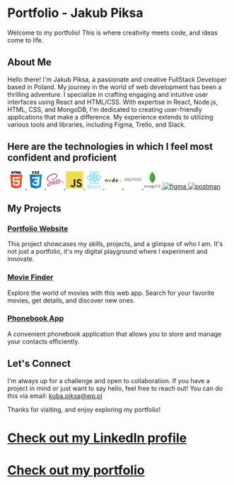 # Portfolio - Jakub Piksa

Welcome to my portfolio! This is where creativity meets code, and ideas come to
life.

## About Me

Hello there! I'm Jakub Piksa, a passionate and creative FullStack Developer
based in Poland. My journey in the world of web development has been a thrilling
adventure. I specialize in crafting engaging and intuitive user interfaces using
React and HTML/CSS. With expertise in React, Node.js, HTML, CSS, and MongoDB,
I'm dedicated to creating user-friendly applications that make a difference. My
experience extends to utilizing various tools and libraries, including Figma,
Trello, and Slack.

## Here are the technologies in which I feel most confident and proficient

<a href="https://www.w3.org/html/" target="_blank" rel="noreferrer">
<img src="https://raw.githubusercontent.com/devicons/devicon/master/icons/html5/html5-original-wordmark.svg" alt="html5" width="40" height="40"/>
</a> <a href="https://www.w3schools.com/css/" target="_blank" rel="noreferrer">
<img src="https://raw.githubusercontent.com/devicons/devicon/master/icons/css3/css3-original-wordmark.svg" alt="css3" width="40" height="40"/>
</a> <a href="https://sass-lang.com" target="_blank" rel="noreferrer">
<img src="https://raw.githubusercontent.com/devicons/devicon/master/icons/sass/sass-original.svg" alt="sass" width="40" height="40"/>
</a>
<a href="https://developer.mozilla.org/en-US/docs/Web/JavaScript" target="_blank" rel="noreferrer">
<img src="https://raw.githubusercontent.com/devicons/devicon/master/icons/javascript/javascript-original.svg" alt="javascript" width="40" height="40"/>
</a> <a href="https://reactjs.org/" target="_blank" rel="noreferrer">
<img src="https://raw.githubusercontent.com/devicons/devicon/master/icons/react/react-original-wordmark.svg" alt="react" width="40" height="40"/>
</a> <a href="https://nodejs.org" target="_blank" rel="noreferrer">
<img src="https://raw.githubusercontent.com/devicons/devicon/master/icons/nodejs/nodejs-original-wordmark.svg" alt="nodejs" width="40" height="40"/>
</a> <a href="https://expressjs.com" target="_blank" rel="noreferrer">
<img src="https://raw.githubusercontent.com/devicons/devicon/master/icons/express/express-original-wordmark.svg" alt="express" width="40" height="40"/>
</a> <a href="https://www.mongodb.com/" target="_blank" rel="noreferrer">
<img src="https://raw.githubusercontent.com/devicons/devicon/master/icons/mongodb/mongodb-original-wordmark.svg" alt="mongodb" width="40" height="40"/>
</a> <a href="https://www.figma.com/" target="_blank" rel="noreferrer">
<img src="https://www.vectorlogo.zone/logos/figma/figma-icon.svg" alt="figma" width="40" height="40"/>
</a> <a href="https://postman.com" target="_blank" rel="noreferrer">
<img src="https://www.vectorlogo.zone/logos/getpostman/getpostman-icon.svg" alt="postman" width="40" height="40"/>
</a>

## My Projects

### <a href="https://jakubpiksa.github.io/portfolio-jakub-piksa"> Portfolio Website </a>

This project showcases my skills, projects, and a glimpse of who I am. It's not
just a portfolio, it's my digital playground where I experiment and innovate.

### <a href="https://jakubpiksa.github.io/goit-react-hw-05-movies/"> Movie Finder </a>

Explore the world of movies with this web app. Search for your favorite movies,
get details, and discover new ones.

### <a href="https://jakubpiksa.github.io/goit-react-hw-06-phonebook/"> Phonebook App </a>

A convenient phonebook application that allows you to store and manage your
contacts efficiently.

## Let's Connect

I'm always up for a challenge and open to collaboration. If you have a project
in mind or just want to say hello, feel free to reach out! You can do this via
email: kuba.piksa@wp.pl

Thanks for visiting, and enjoy exploring my portfolio!

# [Check out my LinkedIn profile](https://www.linkedin.com/in/jakub-piksa-318b37245/)

# [Check out my portfolio](https://jakubpiksa.github.io/portfolio-jakub-piksa)
